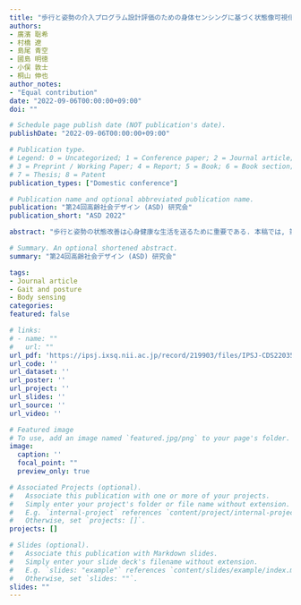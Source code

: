 ```yaml
---
title: "歩行と姿勢の介入プログラム設計評価のための身体センシングに基づく状態像可視化手法"
authors:
- 廣濱 聡希
- 村橋 遼
- 島尾 青空
- 國島 明徳
- 小俣 敦士
- 桐山 伸也
author_notes:
- "Equal contribution"
date: "2022-09-06T00:00:00+09:00"
doi: ""

# Schedule page publish date (NOT publication's date).
publishDate: "2022-09-06T00:00:00+09:00"

# Publication type.
# Legend: 0 = Uncategorized; 1 = Conference paper; 2 = Journal article;
# 3 = Preprint / Working Paper; 4 = Report; 5 = Book; 6 = Book section;
# 7 = Thesis; 8 = Patent
publication_types: ["Domestic conference"]

# Publication name and optional abbreviated publication name.
publication: "第24回高齢社会デザイン (ASD) 研究会"
publication_short: "ASD 2022"

abstract: "歩行と姿勢の状態改善は心身健康な生活を送るために重要である. 本稿では, 筆者らが開発を進めている歩行と姿勢に着目した運動介入プログラムの設計開発評価のための, 身体センシングを活用した状態像理解の方策について述べる. 介入プログラムを監修する専門家と協業し, 専門家による介入評価の深化に役立つ特徴量可視化ビューアを設計開発した. 複数名の被験者による介入プログラムの実践を通して, 参加者一人ひとりの運動前後の短期的変化と複数回に亘る長期的変化を可視化し, ビューアの有無で専門家の介入評価コメントがどのように異なるかを検証した. その結果, 開発ビューアの活用により新たな観点でのコメントを多く引き出せ, 介入プログラムの改善に繋がる有益な知見を多数獲得できた."

# Summary. An optional shortened abstract.
summary: "第24回高齢社会デザイン (ASD) 研究会"

tags:
- Journal article
- Gait and posture
- Body sensing
categories: 
featured: false

# links:
# - name: ""
#   url: ""
url_pdf: 'https://ipsj.ixsq.nii.ac.jp/record/219903/files/IPSJ-CDS22035018.pdf'
url_code: ''
url_dataset: ''
url_poster: ''
url_project: ''
url_slides: ''
url_source: ''
url_video: ''

# Featured image
# To use, add an image named `featured.jpg/png` to your page's folder. 
image:
  caption: ''
  focal_point: ""
  preview_only: true

# Associated Projects (optional).
#   Associate this publication with one or more of your projects.
#   Simply enter your project's folder or file name without extension.
#   E.g. `internal-project` references `content/project/internal-project/index.md`.
#   Otherwise, set `projects: []`.
projects: []

# Slides (optional).
#   Associate this publication with Markdown slides.
#   Simply enter your slide deck's filename without extension.
#   E.g. `slides: "example"` references `content/slides/example/index.md`.
#   Otherwise, set `slides: ""`.
slides: ""
---
```

